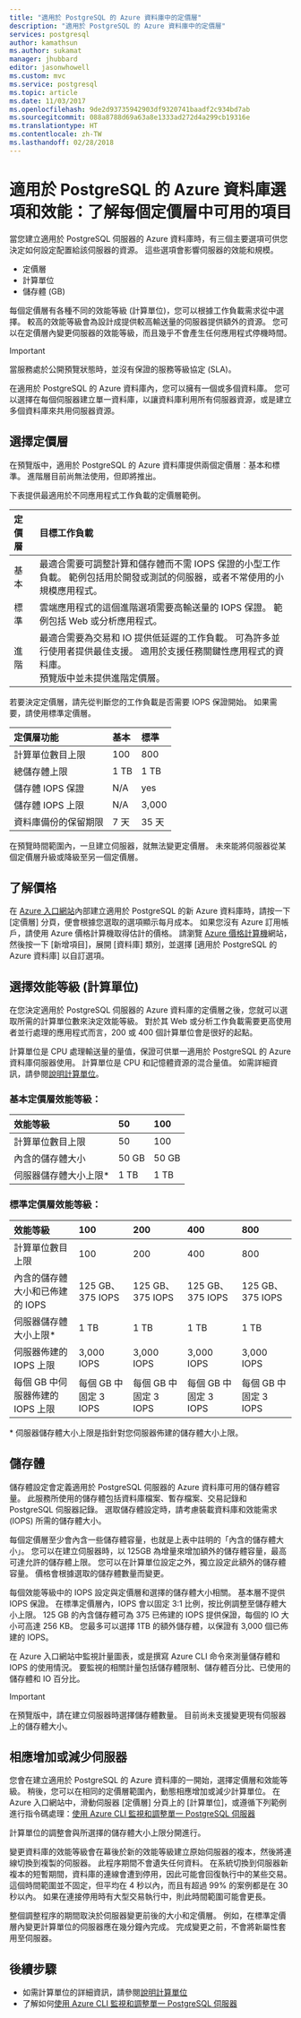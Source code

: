 ```yaml
---
title: "適用於 PostgreSQL 的 Azure 資料庫中的定價層"
description: "適用於 PostgreSQL 的 Azure 資料庫中的定價層"
services: postgresql
author: kamathsun
ms.author: sukamat
manager: jhubbard
editor: jasonwhowell
ms.custom: mvc
ms.service: postgresql
ms.topic: article
ms.date: 11/03/2017
ms.openlocfilehash: 9de2d93735942903df9320741baadf2c934bd7ab
ms.sourcegitcommit: 088a8788d69a63a8e1333ad272d4a299cb19316e
ms.translationtype: HT
ms.contentlocale: zh-TW
ms.lasthandoff: 02/28/2018
---
```

# <a name="azure-database-for-postgresql-options-and-performance-understand-whats-available-in-each-pricing-tier"></a>適用於 PostgreSQL 的 Azure 資料庫選項和效能：了解每個定價層中可用的項目
當您建立適用於 PostgreSQL 伺服器的 Azure 資料庫時，有三個主要選項可供您決定如何設定配置給該伺服器的資源。 這些選項會影響伺服器的效能和規模。
- 定價層
- 計算單位
- 儲存體 (GB)

每個定價層有各種不同的效能等級 (計算單位)，您可以根據工作負載需求從中選擇。 較高的效能等級會為設計成提供較高輸送量的伺服器提供額外的資源。 您可以在定價層內變更伺服器的效能等級，而且幾乎不會產生任何應用程式停機時間。

> [!IMPORTANT]
> 當服務處於公開預覽狀態時，並沒有保證的服務等級協定 (SLA)。

在適用於 PostgreSQL 的 Azure 資料庫內，您可以擁有一個或多個資料庫。 您可以選擇在每個伺服器建立單一資料庫，以讓資料庫利用所有伺服器資源，或是建立多個資料庫來共用伺服器資源。 

## <a name="choose-a-pricing-tier"></a>選擇定價層
在預覽版中，適用於 PostgreSQL 的 Azure 資料庫提供兩個定價層︰基本和標準。 進階層目前尚無法使用，但即將推出。 

下表提供最適用於不同應用程式工作負載的定價層範例。

| 定價層  | 目標工作負載 |
| :----------- | :----------------|
| 基本 | 最適合需要可調整計算和儲存體而不需 IOPS 保證的小型工作負載。 範例包括用於開發或測試的伺服器，或者不常使用的小規模應用程式。 |
| 標準 | 雲端應用程式的這個進階選項需要高輸送量的 IOPS 保證。 範例包括 Web 或分析應用程式。 |
| 進階 | 最適合需要為交易和 IO 提供低延遲的工作負載。 可為許多並行使用者提供最佳支援。 適用於支援任務關鍵性應用程式的資料庫。<br />預覽版中並未提供進階定價層。 |

若要決定定價層，請先從判斷您的工作負載是否需要 IOPS 保證開始。 如果需要，請使用標準定價層。

| **定價層功能** | **基本** | **標準** |
| :------------------------ | :-------- | :----------- |
| 計算單位數目上限 | 100 | 800 | 
| 總儲存體上限 | 1 TB | 1 TB | 
| 儲存體 IOPS 保證 | N/A | yes | 
| 儲存體 IOPS 上限 | N/A | 3,000 | 
| 資料庫備份的保留期限 | 7 天 | 35 天 | 

在預覽時間範圍內，一旦建立伺服器，就無法變更定價層。 未來能將伺服器從某個定價層升級或降級至另一個定價層。

## <a name="understand-the-price"></a>了解價格
在 [Azure 入口網站](https://portal.azure.com/#create/Microsoft.PostgreSQLServer)內部建立適用於 PostgreSQL 的新 Azure 資料庫時，請按一下 [定價層] 分頁，便會根據您選取的選項顯示每月成本。 如果您沒有 Azure 訂用帳戶，請使用 Azure 價格計算機取得估計的價格。 請瀏覽 [Azure 價格計算機](https://azure.microsoft.com/pricing/calculator/)網站，然後按一下 [新增項目]，展開 [資料庫] 類別，並選擇 [適用於 PostgreSQL 的 Azure 資料庫] 以自訂選項。

## <a name="choose-a-performance-level-compute-units"></a>選擇效能等級 (計算單位)
在您決定適用於 PostgreSQL 伺服器的 Azure 資料庫的定價層之後，您就可以選取所需的計算單位數來決定效能等級。 對於其 Web 或分析工作負載需要更高使用者並行處理的應用程式而言，200 或 400 個計算單位會是很好的起點。 

計算單位是 CPU 處理輸送量的量值，保證可供單一適用於 PostgreSQL 的 Azure 資料庫伺服器使用。 計算單位是 CPU 和記憶體資源的混合量值。  如需詳細資訊，請參閱[說明計算單位](concepts-compute-unit-and-storage.md)。

### <a name="basic-pricing-tier-performance-levels"></a>基本定價層效能等級：

| **效能等級** | **50** | **100** |
| :-------------------- | :----- | :------ |
| 計算單位數目上限 | 50 | 100 |
| 內含的儲存體大小 | 50 GB | 50 GB |
| 伺服器儲存體大小上限\* | 1 TB | 1 TB |

### <a name="standard-pricing-tier-performance-levels"></a>標準定價層效能等級：

| **效能等級** | **100** | **200** | **400** | **800** |
| :-------------------- | :------ | :------ | :------ | :------ |
| 計算單位數目上限 | 100 | 200 | 400 | 800 |
| 內含的儲存體大小和已佈建的 IOPS | 125 GB、<br/> 375 IOPS | 125 GB、<br/> 375 IOPS | 125 GB、<br/> 375 IOPS | 125 GB、<br/> 375 IOPS |
| 伺服器儲存體大小上限\* | 1 TB | 1 TB | 1 TB | 1 TB |
| 伺服器佈建的 IOPS 上限 | 3,000 IOPS | 3,000 IOPS | 3,000 IOPS | 3,000 IOPS |
| 每個 GB 中伺服器佈建的 IOPS 上限 | 每個 GB 中固定 3 IOPS | 每個 GB 中固定 3 IOPS | 每個 GB 中固定 3 IOPS | 每個 GB 中固定 3 IOPS |

\* 伺服器儲存體大小上限是指針對您伺服器佈建的儲存體大小上限。

## <a name="storage"></a>儲存體 
儲存體設定會定義適用於 PostgreSQL 伺服器的 Azure 資料庫可用的儲存體容量。 此服務所使用的儲存體包括資料庫檔案、暫存檔案、交易記錄和 PostgreSQL 伺服器記錄。 選取儲存體設定時，請考慮裝載資料庫和效能需求 (IOPS) 所需的儲存體大小。

每個定價層至少會內含一些儲存體容量，也就是上表中註明的「內含的儲存體大小」。 您可以在建立伺服器時，以 125GB 為增量來增加額外的儲存體容量，最高可達允許的儲存體上限。 您可以在計算單位設定之外，獨立設定此額外的儲存體容量。 價格會根據選取的儲存體數量而變更。

每個效能等級中的 IOPS 設定與定價層和選擇的儲存體大小相關。 基本層不提供 IOPS 保證。 在標準定價層內，IOPS 會以固定 3:1 比例，按比例調整至儲存體大小上限。 125 GB 的內含儲存體可為 375 已佈建的 IOPS 提供保證，每個的 IO 大小可高達 256 KB。 您最多可以選擇 1TB 的額外儲存體，以保證有 3,000 個已佈建的 IOPS。

在 Azure 入口網站中監視計量圖表，或是撰寫 Azure CLI 命令來測量儲存體和 IOPS 的使用情況。 要監視的相關計量包括儲存體限制、儲存體百分比、已使用的儲存體和 IO 百分比。

>[!IMPORTANT]
> 在預覽版中，請在建立伺服器時選擇儲存體數量。 目前尚未支援變更現有伺服器上的儲存體大小。 

## <a name="scaling-a-server-up-or-down"></a>相應增加或減少伺服器
您會在建立適用於 PostgreSQL 的 Azure 資料庫的一開始，選擇定價層和效能等級。 稍後，您可以在相同的定價層範圍內，動態相應增加或減少計算單位。 在 Azure 入口網站中，滑動伺服器 [定價層] 分頁上的 [計算單位]，或遵循下列範例進行指令碼處理：[使用 Azure CLI 監視和調整單一 PostgreSQL 伺服器](scripts/sample-scale-server-up-or-down.md)

計算單位的調整會與所選擇的儲存體大小上限分開進行。

變更資料庫的效能等級會在幕後於新的效能等級建立原始伺服器的複本，然後將連線切換到複製的伺服器。 此程序期間不會遺失任何資料。 在系統切換到伺服器新複本的短暫期間，資料庫的連線會遭到停用，因此可能會回復執行中的某些交易。 這個時間範圍並不固定，但平均在 4 秒以內，而且有超過 99% 的案例都是在 30 秒以內。 如果在連接停用時有大型交易執行中，則此時間範圍可能會更長。

整個調整程序的期間取決於伺服器變更前後的大小和定價層。 例如，在標準定價層內變更計算單位的伺服器應在幾分鐘內完成。 完成變更之前，不會將新屬性套用至伺服器。

## <a name="next-steps"></a>後續步驟
- 如需計算單位的詳細資訊，請參閱[說明計算單位](concepts-compute-unit-and-storage.md)
- 了解如何[使用 Azure CLI 監視和調整單一 PostgreSQL 伺服器](scripts/sample-scale-server-up-or-down.md)

